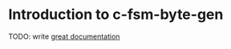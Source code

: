 # Introduction to c-fsm-byte-gen

TODO: write [great documentation](http://jacobian.org/writing/what-to-write/)
